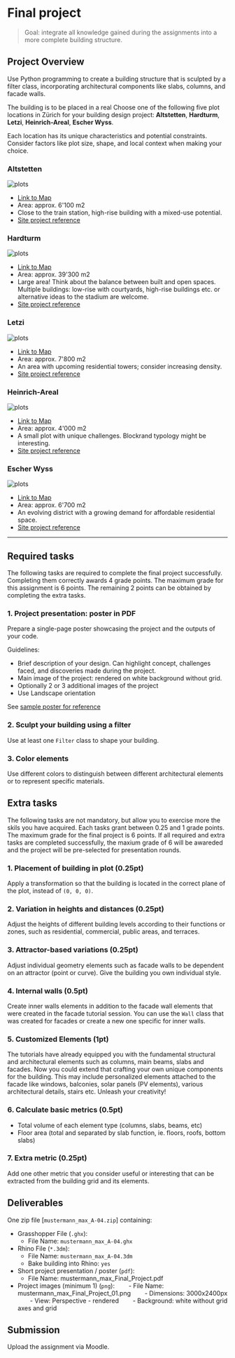 # Final project

> Goal: integrate all knowledge gained during the assignments into a more complete building structure.

## Project Overview

Use Python programming to create a building structure that is sculpted by a filter class,
incorporating architectural components like slabs, columns, and facade walls.

The building is to be placed in a real 
Choose one of the following five plot locations in Zürich for your building design project:
**Altstetten**, **Hardturm**, **Letzi**, **Heinrich-Areal**, **Escher Wyss**.

Each location has its unique characteristics and potential constraints.
Consider factors like plot size, shape, and local context when making your choice.


### **Altstetten**

![plots](plots/altstetten.png)

 * [Link to Map](https://maps.app.goo.gl/dQk7bScDTtiNCmL29)
 * Area: approx. 6'100 m2
 * Close to the train station, high-rise building with a mixed-use potential.
 * [Site project reference](https://www.tagesanzeiger.ch/ubs-will-in-altstetten-gruenes-108-meter-hochhaus-bauen-936800059229)

### **Hardturm**

![plots](plots/hardturm.png)

 * [Link to Map](https://maps.app.goo.gl/hJKiF5C4hsGWo2ug6)
 * Area: approx. 39'300 m2
 * Large area! Think about the balance between built and open spaces. Multiple buildings: low-rise with courtyards, high-rise buildings etc. or alternative ideas to the stadium are welcome.
 * [Site project reference](https://projekt-ensemble.ch/einblicke-ins-projekt/stadtentwicklung-ist-ein-kollektives-experiment-im-gesellschaftlichen-labor/)


### **Letzi**

![plots](plots/letzi.png)

 * [Link to Map](https://www.google.com/maps/search/Letzi/@47.3853014,8.4978238,357m/data=!3m1!1e3?entry=ttu)
 * Area: approx. 7'800 m2
 * An area with upcoming residential towers; consider increasing density.
 * [Site project reference](https://galli-rudolf.ch/projects/Hochhaus-Baslerstrasse)

### **Heinrich-Areal**

![plots](plots/heinrichareal.png)

 * [Link to Map](https://www.google.com/maps/search/Heinrichareal/@47.3881218,8.5250139,211m/data=!3m1!1e3?entry=ttu)
 * Area: approx. 4'000 m2
 *  A small plot with unique challenges. Blockrand typology might be interesting.
 * [Site project reference](https://competitions.espazium.ch/de/wettbewerbe/decisi/heinrich-areal)

### **Escher Wyss**

![plots](plots/escher_wyss.png)

 * [Link to Map](https://www.google.com/maps/@47.3916348,8.5209248,369m/data=!3m1!1e3?entry=ttu)
 * Area: approx. 6'700 m2
 * An evolving district with a growing demand for affordable residential space.
 * [Site project reference](https://www.stadt-zuerich.ch/hbd/de/index/hochbau/bauten/bauten-geplant/tramdepot-und-wohnsiedlung-depot-hard.html)

---

## Required tasks

The following tasks are required to complete the final project successfully. Completing them correctly awards 4 grade points. The maximum grade for this assignment is 6 points. The remaining 2 points can be obtained by completing the extra tasks.

### 1. Project presentation: poster in PDF

Prepare a single-page poster showcasing the project and the outputs of your code.

Guidelines:

- Brief description of your design. Can highlight concept, challenges faced, and discoveries made during the project.
- Main image of the project: rendered on white background without grid.
- Optionally 2 or 3 additional images of the project
- Use Landscape orientation

See [sample poster for reference](A04-sample-poster.pdf)

### 2. Sculpt your building using a filter

Use at least one `Filter` class to shape your building.

### 3. Color elements

Use different colors to distinguish between different architectural elements or to represent specific materials.


## Extra tasks

The following tasks are not mandatory, but allow you to exercise more the skils you have acquired. Each tasks grant between 0.25 and 1 grade points. The maximum grade for the final project is 6 points. If all required and extra tasks are completed successfully, the maxium grade of 6 will be awareded and the project will be pre-selected for presentation rounds.

### 1. Placement of building in plot (0.25pt)

Apply a transformation so that the building is located in the correct plane of the plot, instead of `(0, 0, 0)`.

### 2. Variation in heights and distances (0.25pt)

Adjust the heights of different building levels according to their functions or zones, such as residential, commercial, public areas, and terraces.

### 3. Attractor-based variations (0.25pt)

Adjust individual geometry elements such as facade walls to be dependent on an attractor (point or curve). Give the building you own individual style.

### 4. Internal walls (0.5pt)

Create inner walls elements in addition to the facade wall elements that were created in the facade tutorial session. You can use the `Wall` class that was created for facades or create a new one specific for inner walls.

### 5. Customized Elements (1pt)

The tutorials have already equipped you with the fundamental structural and architectural elements such as columns, main beams, slabs and facades. Now you could extend that crafting your own unique components for the building. This may include personalized elements attached to the facade like windows, balconies, solar panels (PV elements), various architectural details, stairs etc. Unleash your creativity!

### 6. Calculate basic metrics (0.5pt)

- Total volume of each element type (columns, slabs, beams, etc)
- Floor area (total and separated by slab function, ie. floors, roofs, bottom slabs)

### 7. Extra metric (0.25pt)

Add one other metric that you consider useful or interesting that can be extracted from the building grid and its elements.

## Deliverables

One zip file [`mustermann_max_A-04.zip`] containing:

- Grasshopper File (`.ghx`):
  - File Name: `mustermann_max_A-04.ghx`
- Rhino File (`*.3dm`):
  - File Name: `mustermann_max_A-04.3dm`
  - Bake building into Rhino: `yes`
- Short project presentation / poster (`pdf`):
  - File Name: mustermann_max_Final_Project.pdf
- Project images (minimum 1) (`png`):
  - File Name: mustermann_max_Final_Project_01.png
  - Dimensions: 3000x2400px
  - View: Perspective - rendered
  - Background: white without grid axes and grid

## Submission

Upload the assignment via Moodle.
